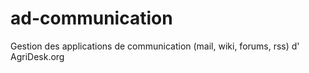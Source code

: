 ad-communication
================

Gestion des applications de communication (mail, wiki, forums, rss) d' AgriDesk.org
